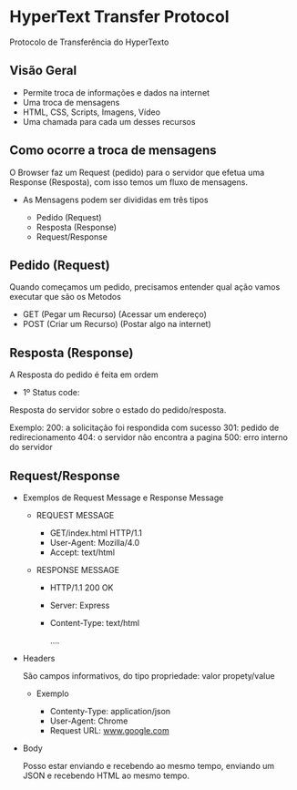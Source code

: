 # HyperText Transfer Protocol 

Protocolo de Transferência do HyperTexto


## Visão Geral

  * Permite troca de informações e dados na internet
  * Uma troca de mensagens
  * HTML, CSS, Scripts, Imagens, Vídeo
  * Uma chamada para cada um desses recursos

## Como ocorre a troca de mensagens

O Browser faz um Request (pedido) para o servidor que efetua uma Response (Resposta), com isso temos um fluxo de mensagens.

* As Mensagens podem ser divididas em três tipos

  * Pedido (Request)
  * Resposta (Response)
  * Request/Response

## Pedido (Request)

Quando começamos um pedido, precisamos entender qual ação vamos executar que são os Metodos

* GET (Pegar um Recurso) (Acessar um endereço)
* POST (Criar um Recurso) (Postar algo na internet)

## Resposta (Response)

A Resposta do pedido é feita em ordem

* 1º Status code: 

Resposta do servidor sobre o estado do pedido/resposta.

Exemplo:
200: a solicitação foi respondida com sucesso
301: pedido de redirecionamento
404: o servidor não encontra a pagina
500: erro interno do servidor

## Request/Response

* Exemplos de Request Message e Response Message

  * REQUEST MESSAGE

    * GET/index.html HTTP/1.1
    * User-Agent: Mozilla/4.0
    * Accept: text/html

  * RESPONSE MESSAGE

    * HTTP/1.1 200 OK
    * Server: Express
    * Content-Type: text/html

      <html>....</html>

* Headers 
  
    São campos informativos, do tipo propriedade: valor propety/value

    * Exemplo 
        
         * Contenty-Type: application/json 
         * User-Agent: Chrome
         * Request URL: www.google.com

* Body

    Posso estar enviando e recebendo ao mesmo tempo, enviando um JSON e recebendo HTML ao mesmo tempo.